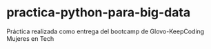# practica-python-para-big-data

Práctica realizada como entrega del bootcamp de Glovo-KeepCoding Mujeres en Tech
